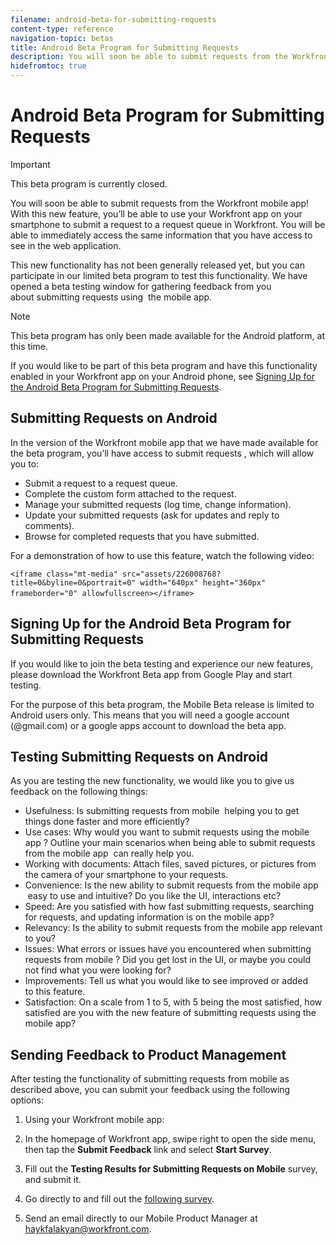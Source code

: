 ```yaml
---
filename: android-beta-for-submitting-requests
content-type: reference
navigation-topic: betas
title: Android Beta Program for Submitting Requests
description: You will soon be able to submit requests from the Workfront mobile app! With this new feature, you’ll be able to use your Workfront app on your smartphone to submit a request to a request queue in Workfront. You will be able to immediately access the same information that you have access to see in the web application.
hidefromtoc: true
---
```


# Android Beta Program for Submitting Requests

>[!IMPORTANT]
>
>This beta program is currently closed.&nbsp;

You will soon be able to submit requests from the Workfront mobile app! With this new feature, you’ll be able to use your Workfront app on your smartphone to submit a request to a request queue in Workfront. You will be able to immediately access the same information that you have access to see in the web application.

This new functionality has not been generally&nbsp;released yet, but you can participate in our limited beta program to test this functionality. We have opened a beta testing window for gathering feedback from you about&nbsp;submitting requests using&nbsp; the mobile app.

>[!NOTE]
>
>This beta program has only been made available for the Android platform, at this time.

If you would like to be part of this beta program and have this functionality enabled in your Workfront app on your Android phone, see [Signing Up for the Android Beta Program for Submitting Requests](#signing-up-for-the-android-requests-beta).

## Submitting Requests&nbsp;on Android

In the version of the Workfront mobile app that we have made available for the beta program, you’ll have access to submit requests , which will allow you to:

* Submit a request to a request queue.&nbsp; 
* Complete the custom form attached to the request. 
* Manage your submitted requests (log time, change information). 
* Update your submitted requests (ask for updates and reply to comments). 
* Browse for completed requests that you have submitted.

For a demonstration of how to use this feature, watch the following video:

```<iframe class="mt-media" src="assets/226008768?title=0&byline=0&portrait=0" width="640px" height="360px" frameborder="0" allowfullscreen></iframe>```&nbsp;

## Signing Up for the Android Beta Program for Submitting Requests

If you would like to join the beta testing and experience our new features, please download&nbsp;the Workfront Beta app from Google Play and start testing.&nbsp;

For the purpose of this beta program, the&nbsp;Mobile Beta release is limited to Android users only. This means that you will need a google account (@gmail.com) or a google apps account to download the beta app.

## Testing Submitting Requests on&nbsp;Android

As you are testing the new functionality, we would like you to give us feedback on the following things:

* Usefulness: Is submitting requests from mobile&nbsp; helping you to get things done faster and more efficiently? 
* Use cases: Why would you want to submit requests using the mobile app ? Outline&nbsp;your main scenarios when being able to submit requests from the mobile app&nbsp; can really help you. 
* Working with documents: Attach files, saved pictures, or pictures from the&nbsp;camera of your smartphone to your requests. 
* Convenience: Is the new ability to submit requests from the mobile app &nbsp;easy to use and intuitive? Do you like the UI, interactions etc? 
* Speed: Are you satisfied with how fast submitting requests, searching for requests, and updating information is on the mobile app? 
* Relevancy: Is the ability to submit requests from the mobile app relevant to you? 
* Issues: What errors or issues have you encountered when submitting requests from mobile ? Did you get lost in the UI, or maybe you could not find what you were looking for? 
* Improvements: Tell us what you would like to see improved or added to&nbsp;this feature.&nbsp; 
* Satisfaction: On a scale from 1 to 5, with 5 being the most satisfied, how satisfied are you with&nbsp;the new feature of submitting requests using the mobile app?

## Sending Feedback to Product&nbsp;Management

After testing the functionality of submitting requests from mobile as described above, you can submit your feedback using the following options:

1. Using your Workfront mobile app:

1. In the homepage of Workfront app, swipe right to open the side menu, then tap the **Submit Feedback** link and select **Start Survey**.

2. Fill out the&nbsp;**Testing Results for Submitting Requests on Mobile**&nbsp;survey, and submit it.&nbsp;

2. Go directly to and fill out the [following survey](https://survey.qualtrics.com/jfe/form/SV_6Wr8o6Nt7XHOAVT).&nbsp;

3. Send an email directly to our Mobile Product Manager at [haykfalakyan@workfront.com](mailto:haykfalakyan@workfront.com).
